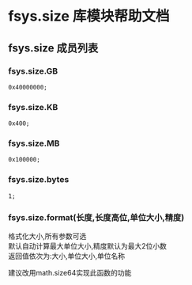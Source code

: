 # fsys.size 库模块帮助文档

<a id="fsys.size"></a>
## fsys.size 成员列表


<a id="fsys.size.GB"></a>
### fsys.size.GB 
 

```aardio
0x40000000;
```



<a id="fsys.size.KB"></a>
### fsys.size.KB 
 

```aardio
0x400;
```



<a id="fsys.size.MB"></a>
### fsys.size.MB 
 

```aardio
0x100000;
```



<a id="fsys.size.bytes"></a>
### fsys.size.bytes 
 

```aardio
1;
```



<a id="fsys.size.format"></a>
### fsys.size.format(长度,长度高位,单位大小,精度) 
 格式化大小,所有参数可选  
默认自动计算最大单位大小,精度默认为最大2位小数  
返回值依次为:大小,单位大小,单位名称  
  
建议改用math.size64实现此函数的功能
